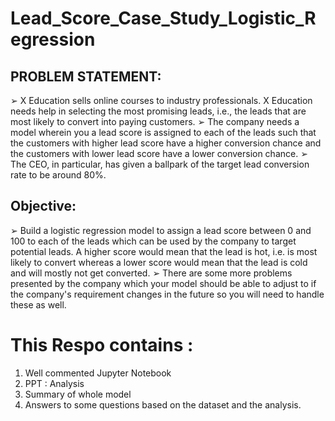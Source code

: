 # Lead_Score_Case_Study_Logistic_Regression

## PROBLEM STATEMENT:
➢ X Education sells online courses to industry professionals. X Education needs help in selecting the most promising leads, i.e., the leads that are most likely to convert into paying customers.
➢ The company needs a model wherein you a lead score is assigned to each of the leads such that the customers with higher lead score have a higher conversion chance and the customers with lower lead score have a lower conversion chance.
➢ The CEO, in particular, has given a ballpark of the target lead conversion rate to be around 80%. 
## Objective:
➢ Build a logistic regression model to assign a lead score between 0 and 100 to each of the leads which can be used by the company to target potential leads. A higher score would mean that the lead is hot, i.e. is most likely to convert whereas a lower score would mean that the lead is cold and will mostly not get converted.
➢ There are some more problems presented by the company which your model should be able to adjust to if the company's requirement changes in the future so you will need to handle these as well.

# This Respo contains :
1. Well commented Jupyter Notebook
2. PPT : Analysis
3. Summary of whole model
4. Answers to some questions based on the dataset and the analysis.
